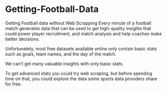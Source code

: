 # Getting-Football-Data
Getting Football data without Web Scrapping
Every minute of a football match generates data that can be used to get high-quality insights that could power player recruitment, and match analysis and help coaches make better decisions.

Unfortunately, most free datasets available online only contain basic stats such as goals, team names, and the day of the match.

We can’t get many valuable insights with only basic stats.

To get advanced stats you could try web scraping, but before spending time on that, you could explore the data some sports data providers share for free.
